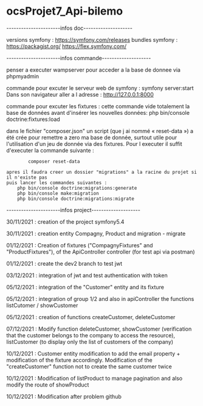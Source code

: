 # ocsProjet7_Api-bilemo

----------------------infos doc--------------------

versions symfony : https://symfony.com/releases
bundles symfony :
    https://packagist.org/
    https://flex.symfony.com/

----------------------infos commande--------------------

penser a executer wampserver pour acceder a la base de donnee via phpmyadmin

commande pour excuter le serveur web de symfony :
    symfony server:start
    Dans son navigateur aller a l adresse : http://127.0.0.1:8000

commande pour excuter les fixtures :
    cette commande vide totalement la base de données avant d'insérer les nouvelles données:
        php bin/console doctrine:fixtures:load

dans le fichier "composer.json" un script (que j ai nommé « reset-data ») a été crée pour remettre a zero ma base de donnée, surtout utile pour l'utilisation d'un jeu de donnée via des fixtures. Pour l executer il suffit d'executer la commande suivante :
            
            composer reset-data
    
    apres il faudra creer un dossier "migrations" a la racine du projet si il n'existe pas
    puis lancer les commandes suivantes :
        php bin/console doctrine:migrations:generate
        php bin/console make:migration
        php bin/console doctrine:migrations:migrate

----------------------infos project--------------------

30/11/2021 : creation of the project symfony5.4

30/11/2021 : creation entity Compagny, Product and migration - migrate

01/12/2021 : Creation of fixtures ("CompagnyFixtures" and "ProductFixtures"), of the ApiController controller (for test api via postman)

01/12/2021 : create the dev2 branch to test jwt

03/12/2021 : integration of jwt and test authentication with token 

05/12/2021 : integration of the "Customer" entity and its fixture

05/12/2021 : integration of group 1/2 and also in apiController the functions listCutomer / showCustomer 

05/12/2021 : creation of functions createCustomer, deleteCustomer

07/12/2021 : Modify function deleteCustomer, showCustomer (verification that the customer belongs to the company to access the resource), listCustomer (to display only the list of customers of the company)

10/12/2021 : Customer entity modification to add the email property + modification of the fixture accordingly. Modification of the "createCustomer" function not to create the same customer twice

10/12/2021 : Modification of listProduct to manage pagination and also modify the route of showProduct

10/12/2021 : Modification after problem github
